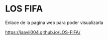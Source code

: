 # LOS FIFA

Enlace de la pagina web para poder visualizarla

https://jaavii004.github.io/LOS-FIFA/

